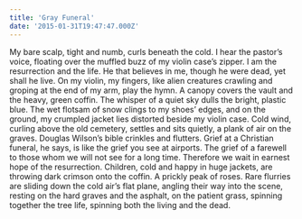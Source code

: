 ```yaml
---
title: 'Gray Funeral'
date: '2015-01-31T19:47:47.000Z'
---
```


My bare scalp, tight and numb, curls beneath the cold. I hear the pastor’s voice, floating over the muffled buzz of my violin case’s zipper. I am the resurrection and the life. He that believes in me, though he were dead, yet shall he live. On my violin, my fingers, like alien creatures crawling and groping at the end of my arm, play the hymn. A canopy covers the vault and the heavy, green coffin. The whisper of a quiet sky dulls the bright, plastic blue. The wet flotsam of snow clings to my shoes’ edges, and on the ground, my crumpled jacket lies distorted beside my violin case. Cold wind, curling above the old cemetery, settles and sits quietly, a plank of air on the graves. Douglas Wilson’s bible crinkles and flutters. Grief at a Christian funeral, he says, is like the grief you see at airports. The grief of a farewell to those whom we will not see for a long time. Therefore we wait in earnest hope of the resurrection. Children, cold and happy in huge jackets, are throwing dark crimson onto the coffin. A prickly peak of roses. Rare flurries are sliding down the cold air’s flat plane, angling their way into the scene, resting on the hard graves and the asphalt, on the patient grass, spinning together the tree life, spinning both the living and the dead.

